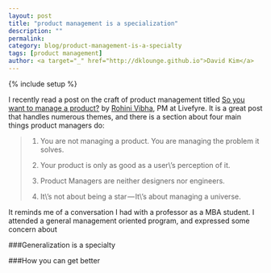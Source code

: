 ```yaml
---
layout: post
title: "product management is a specialization"
description: ""
permalink:
category: blog/product-management-is-a-specialty
tags: [product management]
author: <a target="_" href="http://dklounge.github.io">David Kim</a>
---
```

{% include setup %}

I recently read a post on the craft of product management titled [So you want to manage a product?](http://medium.com/on-product-management/c664ba7e5138) by [Rohini Vibha](https://medium.com/@rohinivibha), PM at Livefyre. It is a great post that handles numerous themes, and there is a section about four main things product managers do:

> 1. You are not managing a product. You are managing the problem it solves.
>
> 2. Your product is only as good as a user\’s perception of it.
>
> 3. Product Managers are neither designers nor engineers.
>
> 4. It\’s not about being a star — It\’s about managing a universe.

It reminds me of a conversation I had with a professor as a MBA student. I attended a general management oriented program, and expressed some concern about

###Generalization is a specialty


###How you can get better
